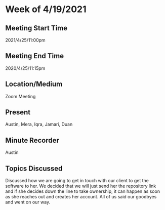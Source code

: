 # Week of 4/19/2021
 
## Meeting Start Time
 
2021/4/25/11:00pm
 
## Meeting End Time
 
2020/4/25/11:15pm
 
## Location/Medium
 
Zoom Meeting
 
## Present
 
Austin, Mera, Iqra, Jamari, Duan
 
## Minute Recorder
 
Austin

## Topics Discussed

Discussed how we are going to get in touch with our client to get the software to her. We decided that we will just send her the repository link and if she decides down the line to take ownership, it can happen as soon as she reaches out and creates her account.
All of us said our goodbyes and went on our way.